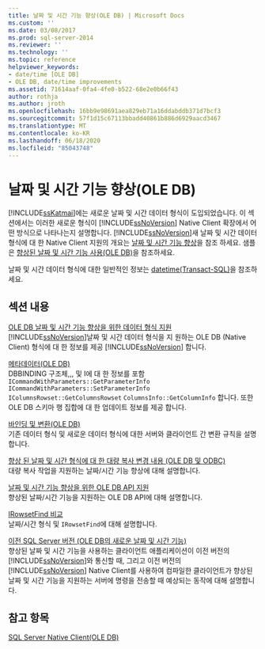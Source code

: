 ```yaml
---
title: 날짜 및 시간 기능 향상(OLE DB) | Microsoft Docs
ms.custom: ''
ms.date: 03/08/2017
ms.prod: sql-server-2014
ms.reviewer: ''
ms.technology: ''
ms.topic: reference
helpviewer_keywords:
- date/time [OLE DB]
- OLE DB, date/time improvements
ms.assetid: 71614aaf-0fa4-4fe0-b522-68e2e0b66f43
author: rothja
ms.author: jroth
ms.openlocfilehash: 16bb9e98691aea829eb71a16ddabddb371d7bcf3
ms.sourcegitcommit: 57f1d15c67113bbadd40861b886d6929aacd3467
ms.translationtype: MT
ms.contentlocale: ko-KR
ms.lasthandoff: 06/18/2020
ms.locfileid: "85043748"
---
```

# <a name="date-and-time-improvements-ole-db"></a>날짜 및 시간 기능 향상(OLE DB)
  [!INCLUDE[ssKatmai](../../includes/sskatmai-md.md)]에는 새로운 날짜 및 시간 데이터 형식이 도입되었습니다. 이 섹션에서는 이러한 새로운 형식이 [!INCLUDE[ssNoVersion](../../includes/ssnoversion-md.md)] Native Client 확장에서 어떤 방식으로 나타나는지 설명합니다. [!INCLUDE[ssNoVersion](../../includes/ssnoversion-md.md)]새 날짜 및 시간 데이터 형식에 대 한 Native Client 지원의 개요는 [날짜 및 시간 기능 향상](../native-client/features/date-and-time-improvements.md)을 참조 하세요. 샘플은 [향상된 날짜 및 시간 기능 사용&#40;OLE DB&#41;](../native-client-ole-db-how-to/use-enhanced-date-and-time-features-ole-db.md)을 참조하세요.  
  
 날짜 및 시간 데이터 형식에 대한 일반적인 정보는 [datetime&#40;Transact-SQL&#41;](/sql/t-sql/data-types/datetime-transact-sql)을 참조하세요.  
  
## <a name="in-this-section"></a>섹션 내용  
 [OLE DB 날짜 및 시간 기능 향상을 위한 데이터 형식 지원](../../relational-databases/native-client-ole-db-date-time/data-type-support-for-ole-db-date-and-time-improvements.md)  
 [!INCLUDE[ssNoVersion](../../includes/ssnoversion-md.md)]날짜 및 시간 데이터 형식을 지 원하는 OLE DB (Native Client) 형식에 대 한 정보를 제공 [!INCLUDE[ssNoVersion](../../includes/ssnoversion-md.md)] 합니다.  
  
 [메타데이터&#40;OLE DB&#41;](../../database-engine/dev-guide/metadata-ole-db.md)  
 DBBINDING 구조체,,, 및 I에 대 한 정보를 포함 `ICommandWithParameters::GetParameterInfo` `ICommandWithParameters::SetParameterInfo` `IColumnsRowset::GetColumnsRowset` `ColumnsInfo::GetColumnInfo` 합니다. 또한 OLE DB 스키마 행 집합에 대 한 업데이트 정보를 제공 합니다.  
  
 [바인딩 및 변환&#40;OLE DB&#41;](../../relational-databases/native-client-ole-db-date-time/conversions-ole-db.md)  
 기존 데이터 형식 및 새로운 데이터 형식에 대한 서버와 클라이언트 간 변환 규칙을 설명합니다.  
  
 [향상 된 날짜 및 시간 형식에 대 한 대량 복사 변경 내용 &#40;OLE DB 및 ODBC&#41;](../../relational-databases/native-client-odbc-date-time/bulk-copy-changes-for-enhanced-date-and-time-types-ole-db-and-odbc.md)  
 대량 복사 작업을 지원하는 날짜/시간 기능 향상에 대해 설명합니다.  
  
 [날짜 및 시간 기능 향상을 위한 OLE DB API 지원](ole-db-api-support-for-date-and-time-enhancements.md)  
 향상된 날짜/시간 기능을 지원하는 OLE DB API에 대해 설명합니다.  
  
 [IRowsetFind 비교](../../relational-databases/native-client-ole-db-date-time/comparability-for-irowsetfind.md)  
 날짜/시간 형식 및 `IRowsetFind`에 대해 설명합니다.  
  
 [이전 SQL Server 버전 &#40;OLE DB의 새로운 날짜 및 시간 기능&#41;](new-date-and-time-features-with-previous-sql-server-versions-ole-db.md)  
 향상된 날짜 및 시간 기능을 사용하는 클라이언트 애플리케이션이 이전 버전의 [!INCLUDE[ssNoVersion](../../includes/ssnoversion-md.md)]와 통신할 때, 그리고 이전 버전의 [!INCLUDE[ssNoVersion](../../includes/ssnoversion-md.md)] Native Client를 사용하여 컴파일한 클라이언트가 향상된 날짜 및 시간 기능을 지원하는 서버에 명령을 전송할 때 예상되는 동작에 대해 설명합니다.  
  
## <a name="see-also"></a>참고 항목  
 [SQL Server Native Client&#40;OLE DB&#41;](../../relational-databases/native-client/ole-db/sql-server-native-client-ole-db.md)  
  
  

